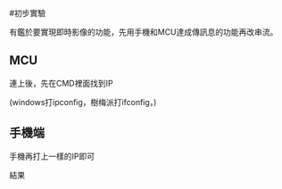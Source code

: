 #初步實驗

有鑑於要實現即時影像的功能，先用手機和MCU達成傳訊息的功能再改串流。



## MCU

連上後，先在CMD裡面找到IP

(windows打ipconfig，樹梅派打ifconfig，)



## 手機端

手機再打上一樣的IP即可



結果



